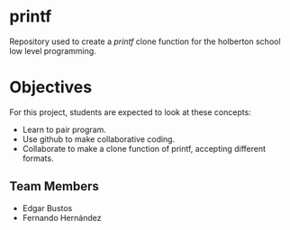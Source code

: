 # printf
Repository used to create a *printf* clone function for the holberton school low level programming.



# Objectives
For this project, students are expected to look at these concepts:
- Learn to pair program.
- Use github to make collaborative coding.
- Collaborate to make a clone function of printf, accepting different formats.

## Team Members

 - Edgar Bustos
 - Fernando Hernández
